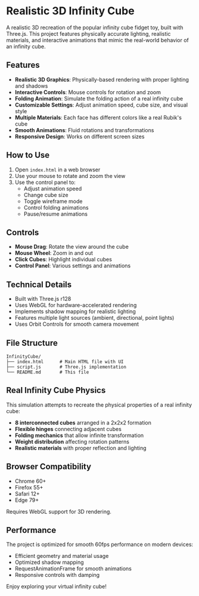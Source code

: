 # Realistic 3D Infinity Cube

A realistic 3D recreation of the popular infinity cube fidget toy, built with Three.js. This project features physically accurate lighting, realistic materials, and interactive animations that mimic the real-world behavior of an infinity cube.

## Features

- **Realistic 3D Graphics**: Physically-based rendering with proper lighting and shadows
- **Interactive Controls**: Mouse controls for rotation and zoom
- **Folding Animation**: Simulate the folding action of a real infinity cube
- **Customizable Settings**: Adjust animation speed, cube size, and visual style
- **Multiple Materials**: Each face has different colors like a real Rubik's cube
- **Smooth Animations**: Fluid rotations and transformations
- **Responsive Design**: Works on different screen sizes

## How to Use

1. Open `index.html` in a web browser
2. Use your mouse to rotate and zoom the view
3. Use the control panel to:
   - Adjust animation speed
   - Change cube size
   - Toggle wireframe mode
   - Control folding animations
   - Pause/resume animations

## Controls

- **Mouse Drag**: Rotate the view around the cube
- **Mouse Wheel**: Zoom in and out
- **Click Cubes**: Highlight individual cubes
- **Control Panel**: Various settings and animations

## Technical Details

- Built with Three.js r128
- Uses WebGL for hardware-accelerated rendering
- Implements shadow mapping for realistic lighting
- Features multiple light sources (ambient, directional, point lights)
- Uses Orbit Controls for smooth camera movement

## File Structure

```
InfinityCube/
├── index.html      # Main HTML file with UI
├── script.js       # Three.js implementation
└── README.md       # This file
```

## Real Infinity Cube Physics

This simulation attempts to recreate the physical properties of a real infinity cube:

- **8 interconnected cubes** arranged in a 2x2x2 formation
- **Flexible hinges** connecting adjacent cubes
- **Folding mechanics** that allow infinite transformation
- **Weight distribution** affecting rotation patterns
- **Realistic materials** with proper reflection and lighting

## Browser Compatibility

- Chrome 60+
- Firefox 55+
- Safari 12+
- Edge 79+

Requires WebGL support for 3D rendering.

## Performance

The project is optimized for smooth 60fps performance on modern devices:
- Efficient geometry and material usage
- Optimized shadow mapping
- RequestAnimationFrame for smooth animations
- Responsive controls with damping

Enjoy exploring your virtual infinity cube!
